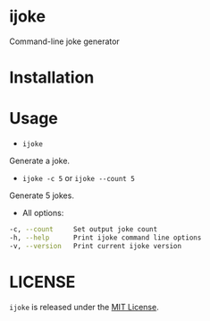 # ijoke

Command-line joke generator

# Installation



# Usage

* `ijoke`

Generate a joke.

* `ijoke -c 5` or `ijoke --count 5`

Generate 5 jokes.

* All options:

```bash
-c, --count     Set output joke count
-h, --help      Print ijoke command line options
-v, --version   Print current ijoke version
```

# LICENSE

`ijoke` is released under the [MIT License](./LICENSE).

